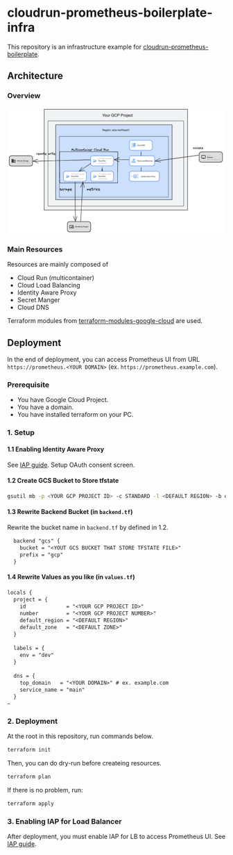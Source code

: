 # cloudrun-prometheus-boilerplate-infra

This repository is an infrastructure example for [cloudrun-prometheus-boilerplate](https://github.com/aiwasaki126/cloudrun-prometheus-boilerplate).

## Architecture

### Overview

![architecture](images/architecture.png)

### Main Resources

Resources are mainly composed of

- Cloud Run (multicontainer)
- Cloud Load Balancing
- Identity Aware Proxy
- Secret Manger
- Cloud DNS

Terraform modules from [terraform-modules-google-cloud](https://github.com/aiwasaki126/terraform-modules-google-cloud) are used.

## Deployment

In the end of deployment, you can access Prometheus UI from URL `https://prometheus.<YOUR DOMAIN>` (ex. `https://prometheus.example.com`).

### Prerequisite

- You have Google Cloud Project.
- You have a domain.
- You have installed terraform on your PC.

### 1. Setup

#### 1.1 Enabling Identity Aware Proxy

See [IAP guide](https://cloud.google.com/iap/docs/programmatic-oauth-clients?hl=ja). 
Setup OAuth consent screen.

#### 1.2 Create GCS Bucket to Store tfstate 

```bash
gsutil mb -p <YOUR GCP PROJECT ID> -c STANDARD -l <DEFAULT REGION> -b on gs://<YOUT GCS BUCKET THAT STORE TFSTATE FILE>
```

#### 1.3 Rewrite Backend Bucket (in `backend.tf`)

Rewrite the bucket name in `backend.tf` by defined in 1.2.

```
  backend "gcs" {
    bucket = "<YOUT GCS BUCKET THAT STORE TFSTATE FILE>"
    prefix = "gcp"
  }
```

#### 1.4 Rewrite Values as you like (in `values.tf`)

```
locals {
  project = {
    id             = "<YOUR GCP PROJECT ID>"
    number         = "<YOUR GCP PROJECT NUMBER>"
    default_region = "<DEFAULT REGION>"
    default_zone   = "<DEFAULT ZONE>"
  }

  labels = {
    env = "dev"
  }

  dns = {
    top_domain   = "<YOUR DOMAIN>" # ex. example.com
    service_name = "main"
  }
~
```

### 2. Deployment

At the root in this repository, run commands below.

```bash
terraform init
```

Then, you can do dry-run before createing resources.

```bash
terraform plan
```

If there is no problem, run:

```bash
terraform apply
```

### 3. Enabling IAP for Load Balancer

After deployment, you must enable IAP for LB to access Prometheus UI.
See [IAP guide](https://cloud.google.com/iap/docs/load-balancer-howto?hl=ja#enable-iap).



